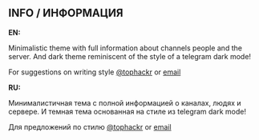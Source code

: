 ## INFO / ИНФОРМАЦИЯ

**EN:**

Minimalistic theme with full information about channels people and the server.
And dark theme reminiscent of the style of a telegram dark mode!

For suggestions on writing style [@tophackr](https://t.me/tophackr) or [email](mailto:tphkr@ya.ru)

**RU:**

Минималистичная тема с полной информацией о каналах, людях и сервере. И темная тема основанная на стиле из telegram dark mode!

Для предложений по стилю [@tophackr](https://t.me/tophackr) or [email](mailto:tphkr@ya.ru)